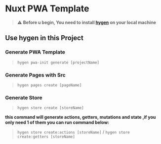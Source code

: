 # Nuxt PWA Template

> ⚠️ **Before u begin, You need to install [hygen](https://github.com/jondot/hygen) on your local machine**


 ## Use hygen in this Project
  ### Generate PWA Template  
  > `hygen pwa-init generate [projectName]`
  
  ### Generate Pages with Src  
  >`hygen pages create [pageName]`
  >
  ### Generate Store  
  >`hygen store create [storeName]` 
  
  **this command will generate actions, getters, mutations and state ,if you only need 1 of them you can run command below:**
  >`hygen store create:actions [storeName]` / `hygen store create:getters [storeName]` 
